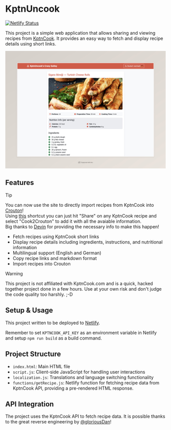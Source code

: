 # KptnUncook 

[![Netlify Status](https://api.netlify.com/api/v1/badges/03a6d700-b297-4101-92b3-936277c1eba4/deploy-status)](https://app.netlify.com/sites/kptncook/deploys)

This project is a simple web application that allows sharing and viewing recipes from [KptnCook](https://www.kptncook.com/). It provides an easy way to fetch and display recipe details using short links.

![Screenshot](sample.jpeg)

## Features

> [!TIP]
> You can now use the site to directly import recipes from KptnCook into [Crouton](https://crouton.app/)! \
> Using [this](https://www.icloud.com/shortcuts/4e3fff62cf20494aa2d17280dbc64af3) shortcut you can just hit "Share" on any KptnCook recipe and select "Cook2Crouton" to add it with all the avaiable information. \
> Big thanks to [Devin](https://mastodon.social/@JustMeDevin) for providing the necessary info to make this happen!

- Fetch recipes using KptnCook short links
- Display recipe details including ingredients, instructions, and nutritional information
- Multilingual support (English and German)
- Copy recipe links and markdown format
- Import recipes into Crouton

>[!WARNING]
>This project is not affiliated with KptnCook.com and is a quick, hacked together project done in a few hours. 
>Use at your own risk and don't judge the code quality too harshly. ;-D

## Setup & Usage

This project written to be deployed to [Netlify](https://www.netlify.com/).

Remember to set `KPTNCOOK_API_KEY` as an environment variable in Netlify and setup `npm run build` as a build command.

## Project Structure

- `index.html`: Main HTML file
- `script.js`: Client-side JavaScript for handling user interactions
- `localization.js`: Translations and language switching functionality
- `functions/getRecipe.js`: Netlify function for fetching recipe data from KptnCook API, providing a pre-rendered HTML response.

## API Integration

The project uses the KptnCook API to fetch recipe data. It is possible thanks to the great reverse engineering by [@gloriousDan](https://github.com/gloriousDan/kptncook-api-reverse-engineering)!
